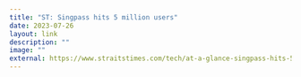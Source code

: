 ```yaml
---
title: "ST: Singpass hits 5 million users"
date: 2023-07-26
layout: link
description: ""
image: ""
external: https://www.straitstimes.com/tech/at-a-glance-singpass-hits-5-million-users-new-anti-scam-steps-to-come-e-appointment-system-expanded
---
```

